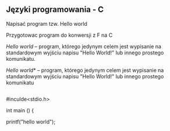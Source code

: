 ## Języki programowania - C
Napisać program tzw. Hello world

Przygotowac program do konwersji z F na C

*Hello world* – program, którego jedynym celem jest wypisanie na standardowym wyjściu napisu "Hello World!" lub innego prostego komunikatu.

*Hello world** – program, którego jedynym celem jest wypisanie na standardowym wyjściu napisu "Hello World!" lub innego prostego komunikatu
```
```
#inculde<stdio.h>

int main () {

printf("hello world");
